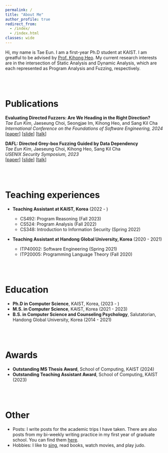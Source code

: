 ```yaml
---
permalink: /
title: "About Me"
author_profile: true
redirect_from: 
  - /index/
  - /index.html
classes: wide
---
```


Hi, my name is Tae Eun.
I am a first-year Ph.D student at KAIST.
I am greatful to be advised by [Prof. Kihong Heo](https://kihongheo.kaist.ac.kr/).
My current research interests are in the intersection of Static Analysis and Dynamic Analysis, which are each represented as Program Analysis and Fuzzing, respectively.

<br/><br/>

Publications
======
__Evaluating Directed Fuzzers: Are We Heading in the Right Direction?__<br/>
_Tae Eun Kim_, Jaeseung Choi, Seongjae Im, Kihong Heo, and Sang Kil Cha<br/>
_International Conference on the Foundations of Software Engineering, 2024_<br/>
[[paper](/assets/papers/fse24.pdf)] [[slide](/assets/papers/fse24-slides.pdf)] [[talk]()]

__DAFL: Directed Grey-box Fuzzing Guided by Data Dependency__<br/>
_Tae Eun Kim_, Jaeseung Choi, Kihong Heo, Sang Kil Cha<br/>
_USENIX Security Symposium, 2023_<br/>
[[paper](/assets/papers/sec23.pdf)] [[slide](/assets/papers/sec23-slides.pdf)] [[talk](https://www.youtube.com/watch?v=BjtKhyzLtyo)]

<!-- Research experience
======
* __Research Assistant at University of Waterloo, Waterloo, Canada__ (2018 - 2022)
  * Develop testing techniques for deep learning libraries

* __Research Assistant at Utah State University, Logan, UT, USA__ (2014 - 2017)
  * Develop defect prediction techniques and source code embeddings  -->

<br/><br/>

Teaching experiences
======
* __Teaching Assistant at KAIST, Korea__ (2022 - )
  * CS492: Program Reasoning (Fall 2023)
  * CS524: Program Analysis (Fall 2022)
  * CS348: Introduction to Information Security (Spring 2022)

* __Teaching Assistant at Handong Global University, Korea__ (2020 - 2021)
  * ITP40002: Software Engineering (Spring 2021)
  * ITP20005: Programming Language Theory (Fall 2020)

<br/><br/>

<!-- Industry experience
======
* __Research Intern at Microsoft Research, Redmond, WA, US__ (2021)
  * Develop techniques to improve deep learning models

* __Web app developer at Sonic Viet, Hanoi, Vietnam__ (2011 - 2014)
  * Lead a team of 8 developers, Architecure Design

* __Java developer at Calypso Technology, Brighton, UK__ (2009 - 2011)
  * Work as a Java developer in a team working on products that optimize investment portfolios using generic algorithms -->

Education
======
* __Ph.D in Computer Science__, KAIST, Korea, (2023 - )
* __M.S. in Computer Science__, KAIST, Korea (2021 - 2023)
* __B.S. in Computer Science and Counseling Psychology__, Salutatorian, Handong Global University, Korea (2014 - 2021)

<br/><br/>

Awards
======
* __Outstanding MS Thesis Award__, School of Computing, KAIST (2024)
* __Outstanding Teaching Assistant Award__, School of Computing, KAIST (2023)



<br/><br/>

Other
======
* Posts: I write posts for the academic trips I have taken. There are also posts from my bi-weekly writing practice in my first year of graduate school. You can find them [here](/posts/).
* Hobbies: I like to [sing](https://youtu.be/AJe5lLqCsr0?si=uCO_mbRG6OTIgmJw), read books, watch movies, and play judo.